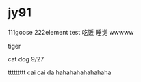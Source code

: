 # jy91

111goose
222element
test
吃饭   睡觉
wwwww

tiger

cat dog 9/27

ttttttttt
cai cai da
hahahahahahahaha